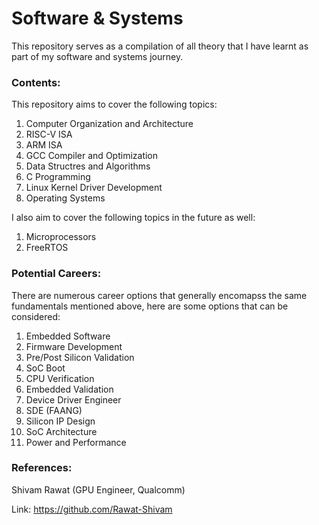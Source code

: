 # Software & Systems 
This repository serves as a compilation of all theory that I have learnt as part of my software and systems journey.

### Contents:

This repository aims to cover the following topics: </br>
1. Computer Organization and Architecture
2. RISC-V ISA
3. ARM ISA
4. GCC Compiler and Optimization
5. Data Structres and Algorithms
6. C Programming
7. Linux Kernel Driver Development
8. Operating Systems 

I also aim to cover the following topics in the future as well:

1. Microprocessors
2. FreeRTOS

### Potential Careers:

There are numerous career options that generally encomapss the same fundamentals mentioned above, here are some options that can be considered:

1. Embedded Software
2. Firmware Development
3. Pre/Post Silicon Validation 
4. SoC Boot 
5. CPU Verification 
6. Embedded Validation 
7. Device Driver Engineer
8. SDE (FAANG)
9. Silicon IP Design
10. SoC Architecture
11. Power and Performance 

### References: 

Shivam Rawat (GPU Engineer, Qualcomm) 

Link: https://github.com/Rawat-Shivam
